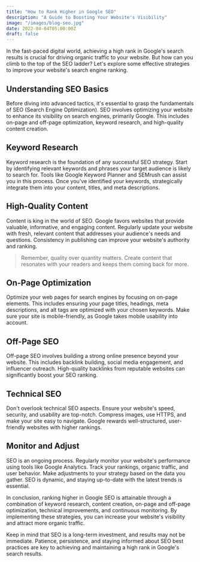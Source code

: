```yaml
---
title: "How to Rank Higher in Google SEO"
description: "A Guide to Boosting Your Website's Visibility"
image: "/images/blog-seo.jpg"
date: 2022-04-04T05:00:00Z
draft: false
---
```


In the fast-paced digital world, achieving a high rank in Google's search results is crucial for driving organic traffic to your website. But how can you climb to the top of the SEO ladder? Let's explore some effective strategies to improve your website's search engine ranking.

## Understanding SEO Basics

Before diving into advanced tactics, it's essential to grasp the fundamentals of SEO (Search Engine Optimization). SEO involves optimizing your website to enhance its visibility on search engines, primarily Google. This includes on-page and off-page optimization, keyword research, and high-quality content creation.

## Keyword Research

Keyword research is the foundation of any successful SEO strategy. Start by identifying relevant keywords and phrases your target audience is likely to search for. Tools like Google Keyword Planner and SEMrush can assist you in this process. Once you've identified your keywords, strategically integrate them into your content, titles, and meta descriptions.

## High-Quality Content

Content is king in the world of SEO. Google favors websites that provide valuable, informative, and engaging content. Regularly update your website with fresh, relevant content that addresses your audience's needs and questions. Consistency in publishing can improve your website's authority and ranking.

> Remember, quality over quantity matters. Create content that resonates with your readers and keeps them coming back for more.

## On-Page Optimization

Optimize your web pages for search engines by focusing on on-page elements. This includes ensuring your page titles, headings, meta descriptions, and alt tags are optimized with your chosen keywords. Make sure your site is mobile-friendly, as Google takes mobile usability into account.

## Off-Page SEO

Off-page SEO involves building a strong online presence beyond your website. This includes backlink building, social media engagement, and influencer outreach. High-quality backlinks from reputable websites can significantly boost your SEO ranking.

## Technical SEO

Don't overlook technical SEO aspects. Ensure your website's speed, security, and usability are top-notch. Compress images, use HTTPS, and make your site easy to navigate. Google rewards well-structured, user-friendly websites with higher rankings.

## Monitor and Adjust

SEO is an ongoing process. Regularly monitor your website's performance using tools like Google Analytics. Track your rankings, organic traffic, and user behavior. Make adjustments to your strategy based on the data you gather. SEO is dynamic, and staying up-to-date with the latest trends is essential.

In conclusion, ranking higher in Google SEO is attainable through a combination of keyword research, content creation, on-page and off-page optimization, technical improvements, and continuous monitoring. By implementing these strategies, you can increase your website's visibility and attract more organic traffic.

Keep in mind that SEO is a long-term investment, and results may not be immediate. Patience, persistence, and staying informed about SEO best practices are key to achieving and maintaining a high rank in Google's search results.
